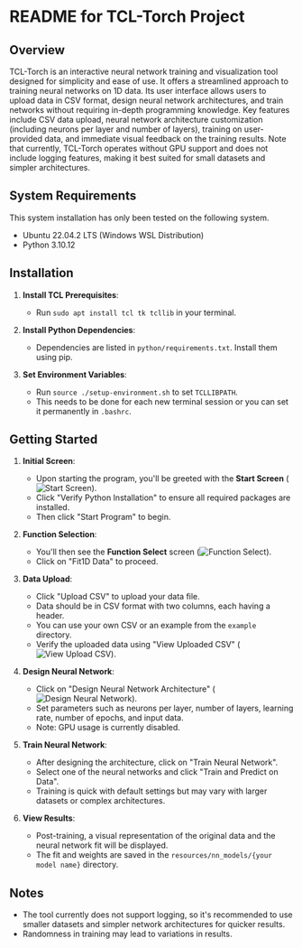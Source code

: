 # README for TCL-Torch Project

## Overview
TCL-Torch is an interactive neural network training and visualization tool designed for simplicity and ease of use. It offers a streamlined approach to training neural networks on 1D data. Its user interface allows users to upload data in CSV format, design neural network architectures, and train networks without requiring in-depth programming knowledge. Key features include CSV data upload, neural network architecture customization (including neurons per layer and number of layers), training on user-provided data, and immediate visual feedback on the training results. Note that currently, TCL-Torch operates without GPU support and does not include logging features, making it best suited for small datasets and simpler architectures.

## System Requirements
This system installation has only been tested on the following system. 
- Ubuntu 22.04.2 LTS (Windows WSL Distribution)
- Python 3.10.12

## Installation
1. **Install TCL Prerequisites**: 
   - Run `sudo apt install tcl tk tcllib` in your terminal.

2. **Install Python Dependencies**: 
   - Dependencies are listed in `python/requirements.txt`. Install them using pip.

3. **Set Environment Variables**: 
   - Run `source ./setup-environment.sh` to set `TCLLIBPATH`.
   - This needs to be done for each new terminal session or you can set it permanently in `.bashrc`.

## Getting Started
1. **Initial Screen**:
   - Upon starting the program, you'll be greeted with the **Start Screen** (![Start Screen](/home/daniel/RnD/tcl-torch/images/readme/start_screen.png)).
   - Click "Verify Python Installation" to ensure all required packages are installed.
   - Then click "Start Program" to begin.

2. **Function Selection**:
   - You'll then see the **Function Select** screen (![Function Select](/home/daniel/RnD/tcl-torch/images/readme/function_select.png)).
   - Click on "Fit1D Data" to proceed.

3. **Data Upload**:
   - Click "Upload CSV" to upload your data file.
   - Data should be in CSV format with two columns, each having a header.
   - You can use your own CSV or an example from the `example` directory.
   - Verify the uploaded data using "View Uploaded CSV" (![View Upload CSV](/home/daniel/RnD/tcl-torch/images/readme/view_upload_csv.png)).

4. **Design Neural Network**:
   - Click on "Design Neural Network Architecture" (![Design Neural Network](/home/daniel/RnD/tcl-torch/images/readme/design_neural_network.png)).
   - Set parameters such as neurons per layer, number of layers, learning rate, number of epochs, and input data.
   - Note: GPU usage is currently disabled.

5. **Train Neural Network**:
   - After designing the architecture, click on "Train Neural Network".
   - Select one of the neural networks and click "Train and Predict on Data".
   - Training is quick with default settings but may vary with larger datasets or complex architectures.

6. **View Results**:
   - Post-training, a visual representation of the original data and the neural network fit will be displayed.
   - The fit and weights are saved in the `resources/nn_models/{your model name}` directory.

## Notes
- The tool currently does not support logging, so it's recommended to use smaller datasets and simpler network architectures for quicker results.
- Randomness in training may lead to variations in results.

